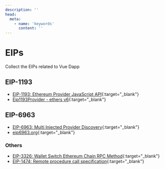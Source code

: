 ```yaml
---
description: ''
head:
  meta:
    - name: 'keywords'
      content: ''
---
```


# EIPs

Collect the EIPs related to Vue Dapp

## EIP-1193
- [EIP-1193: Ethereum Provider JavaScript API](https://eips.ethereum.org/EIPS/eip-1193){:target="_blank"}
- [Eip1193Provider - ethers v6](https://docs.ethers.org/v6/api/providers/#Eip1193Provider){:target="_blank"}

## EIP-6963
- [EIP-6963: Multi Injected Provider Discovery](https://eips.ethereum.org/EIPS/eip-6963){:target="_blank"}
- [eip6963.org](https://eip6963.org/){:target="_blank"}


### Others

- [EIP-3326: Wallet Switch Ethereum Chain RPC Method](https://eips.ethereum.org/EIPS/eip-3326){:target="_blank"}
- [EIP-1474: Remote procedure call specification](https://eips.ethereum.org/EIPS/eip-1474){:target="_blank"}

